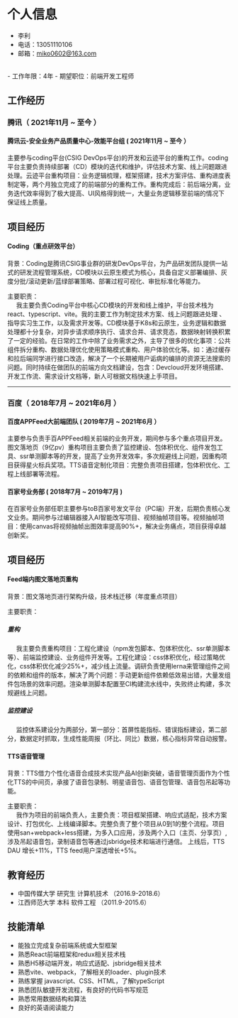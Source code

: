 # 个人信息

 - 李利
- 电话：13051110106
- 邮箱：miko0602@163.com
<br />
 - 工作年限：4年
 - 期望职位：前端开发工程师


## 工作经历

### 腾讯（ 2021年11月 ~ 至今 ）

#### 腾讯云-安全业务产品质量中心-效能平台组 ( 2021年11月 ~ 至今 ）
主要参与coding平台(CSIG DevOps平台)的开发和云迹平台的重构工作。coding平台主要负责持续部署（CD）模块的迭代和维护，评估技术方案、线上问题跟进处理。云迹平台重构项目：业务逻辑梳理，框架搭建，技术方案评估、重构进度表制定等，两个月独立完成了的前端部分的重构工作。重构完成后：前后端分离，业务迭代效率得到了极大提高、UI风格得到统一，大量业务逻辑移至前端的情况下保证线上质量。

## 项目经历

#### Coding（重点研效平台）
背景：Coding是腾讯CSIG事业群的研发DevOps平台，为产品研发团队提供一站式的研发流程管理系统，CD模块以云原生模式为核心，具备自定义部署编排、灰度分批/滚动更新/蓝绿部署策略、部署过程可视化、审批标准化等能力。

主要职责：
<br>
&nbsp;&nbsp;&nbsp;&nbsp;&nbsp;我主要负责Coding平台中核心CD模块的开发和线上维护，平台技术栈为react、typescript、vite。我的主要工作为制定技术方案、线上问题跟进处理 、指导实习生工作，以及需求开发等。CD模块基于K8s和云原生，业务逻辑和数据处理都十分复杂，对异步请求顺序执行、请求合并、请求竞态，数据映射转换积累了一定的经验。在日常的工作中除了业务需求之外，主导了很多的优化事项：公共组件拆分重构、数据处理优化使用策略模式重构、用户体验优化等。如：通过缓存和拉后端同学进行接口改造，解决了一个长期被用户诟病的编排的资源无法搜索的问题。同时持续在做团队的前端方向文档建设，包含：Devcloud开发环境搭建、开发工作流、需求设计文档等，新人可根据文档快速上手项目。


****
### 百度（ 2018年7月 ~ 2021年6月 ）

#### 百度APPFeed大前端团队 ( 2019年7月 ~ 2021年6月 ）
主要参与负责手百APPFeed相关前端的业务开发，期间参与多个重点项目开发。图文落地页（9亿pv）重构项目主要负责了监控建设、包体积优化、组件发包工具、ssr单测脚本等的开发，提高了业务开发效率，多次规避线上问题，因重构项目获得星火标兵奖项。TTS语音定制化项目：完整负责项目搭建，包体积优化、工程上线部署等流程。

#### 百家号业务部 ( 2018年7月 ~ 2019年7月 )
在百家号业务部任职主要参与toB百家号发文平台（PC端）开发，后期负责核心发文业务。期间参与过编辑器接入AI智能改写项目、视频抽帧项目等。视频抽帧项目：使用canvas将视频抽帧出图效率提高90%+，解决业务痛点，项目获得卓越创新奖。

## 项目经历

#### Feed端内图文落地页重构
背景：图文落地页进行架构升级，技术栈迁移（年度重点项目）

主要职责：

##### 重构

&nbsp;&nbsp;&nbsp;&nbsp;&nbsp;我主要负责重构项目：工程化建设（npm发包脚本、包体积优化、ssr单测脚本等）、前端监控建设、业务组件开发等。工程化建设：css体积优化，经过策略优化，css体积优化减少25%+，减少线上流量。调研负责使用lerna来管理组件之间的依赖和组件的版本，解决了两个问题：手动更新组件依赖低效易出错，大量发组件包场景的效率问题。渲染单测脚本配置至CI构建流水线中，失败终止构建，多次规避线上问题。

##### 监控建设
&nbsp;&nbsp;&nbsp;&nbsp;&nbsp;监控体系建设分为两部分，第一部分：首屏性能指标、错误指标建设，第二部分，数据定时抓取，生成性能周报（环比、同比）数据，核心指标异常自动报警。


#### TTS语音管理
背景：TTS借力个性化语音合成技术实现产品AI创新突破，语音管理页面作为个性化TTS的中间页，承接了语音包录制、明星语音包、语音包管理、语音包吊起等功能。


主要职责：
<br>
&nbsp;&nbsp;&nbsp;&nbsp;&nbsp;我作为项目的前端负责人，主要负责：项目框架搭建、响应式适配，技术方案设计、打包优化、上线编译脚本。完整负责了整个项目从0到1的整个流程。项目使用san+webpack+less搭建，为多入口应用，涉及两个入口（主页、分享页）, 涉及吊起语音包，录制语音包等通过jsbridge技术和端进行通信。 上线后，TTS DAU 增长+11%，TTS feed用户深透增长+5%。


## 教育经历
- 中国传媒大学 研究生 计算机技术 （2016.9-2018.6）
- 江西师范大学 本科   软件工程  （2011.9-2015.6）


## 技能清单
- 能独立完成复杂前端系统或大型框架
- 熟悉React前端框架和redux相关技术栈
- 熟悉H5移动端开发，响应式适配、jsbridge相关技术
- 熟悉vite、webpack，了解相关的loader、plugin技术
- 熟练掌握 javascript、CSS、HTML，了解typeScript
- 熟悉团队敏捷开发流程，有良好的代码书写规范
- 熟悉常用数据结构和算法
- 良好的英语阅读能力
